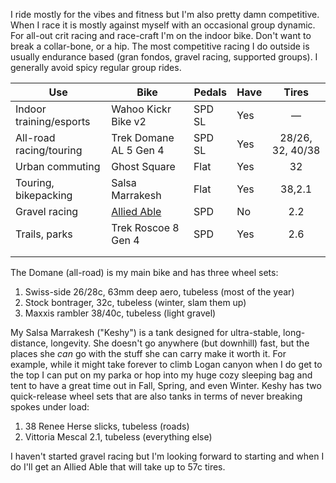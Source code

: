 I ride mostly for the vibes and fitness but I'm also pretty damn competitive. When I race it is mostly against myself with an occasional group dynamic. For all-out crit racing and race-craft I'm on the indoor bike. Don't want to break a collar-bone, or a hip. The most competitive racing I do outside is usually endurance based (gran fondos, gravel racing, supported groups). I generally avoid spicy regular group rides.

| Use                     | Bike                            | Pedals | Have |      Tires       |
| ----------------------- | ------------------------------- | ------ | ---- | :--------------: |
| Indoor training/esports | Wahoo Kickr Bike v2             | SPD SL | Yes  |        —         |
| All-road racing/touring | Trek Domane AL 5 Gen 4          | SPD SL | Yes  | 28/26, 32, 40/38 |
| Urban commuting         | Ghost Square                    | Flat   | Yes  |        32        |
| Touring, bikepacking    | Salsa Marrakesh                 | Flat   | Yes  |      38,2.1      |
| Gravel racing           | [Allied Able](Allied%20Able.md) | SPD    | No   |       2.2        |
| Trails, parks           | Trek Roscoe 8 Gen 4             | SPD    | Yes  |       2.6        |
|                         |                                 |        |      |                  |
|                         |                                 |        |      |                  |

The Domane (all-road) is my main bike and has three wheel sets:

1. Swiss-side 26/28c, 63mm deep aero, tubeless (most of the year)
2. Stock bontrager, 32c, tubeless (winter, slam them up)
3. Maxxis rambler 38/40c, tubeless (light gravel)

My Salsa Marrakesh ("Keshy") is a tank designed for ultra-stable, long-distance, longevity. She doesn't go anywhere (but downhill) fast, but the places she *can* go with the stuff she can carry make it worth it. For example, while it might take forever to climb Logan canyon when I do get to the top I can put on my parka or hop into my huge cozy sleeping bag and tent to have a great time out in Fall, Spring, and even Winter. Keshy has two quick-release wheel sets that are also tanks in terms of never breaking spokes under load:

1. 38 Renee Herse slicks, tubeless (roads)
2. Vittoria Mescal 2.1, tubeless (everything else)

I haven't started gravel racing but I'm looking forward to starting and when I do I'll get an Allied Able that will take up to 57c tires.